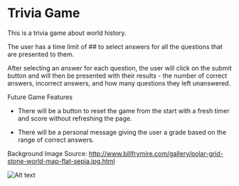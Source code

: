 # Trivia Game

This is a trivia game about world history.

The user has a time limit of ## to select answers for all the questions that are presented to them.

After selecting an answer for each question, the user will click on the submit button and will then be presented with their results - the number of correct answers, incorrect answers, and how many questions they left unanswered. 

Future Game Features

- There will be a button to reset the game from the start with a fresh timer and score without refreshing the page.

- There will be a personal message giving the user a grade based on the range of correct answers.

Background Image Source: http://www.billfrymire.com/gallery/polar-grid-stone-world-map-flat-sepia.jpg.html

![Alt text](assets/images/readme.jpg?raw=true "Title")